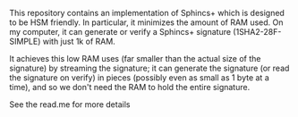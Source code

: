 This repository contains an implementation of Sphincs+ which is designed to be HSM friendly.
In particular, it minimizes the amount of RAM used.  On my computer, it can generate or verify
a Sphincs+ signature (1SHA2-28F-SIMPLE) with just 1k of RAM.

It achieves this low RAM uses (far smaller than the actual size of the signature) by streaming
the signature; it can generate the signature (or read the signature on verify) in pieces (possibly
even as small as 1 byte at a time), and so we don't need the RAM to hold the entire signature.

See the read.me for more details

